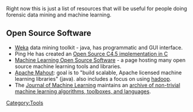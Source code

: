 Right now this is just a list of resources that will be useful for
people doing forensic data mining and machine learning.

## Open Source Software

- [Weka](http://www.cs.waikato.ac.nz/ml/weka/) data mining toolkit -
  java, has programmatic and GUI interface.
- Ping He has created an [Open Source C4.5 implementation in
  C](http://code.google.com/p/fc45)
- [Machine Learning Open Source Software](http://mloss.org) - a page
  hosting many open source machine learning tools and libraries.
- [Apache Mahout](http://lucene.apache.org/mahout/): goal is to "build
  scalable, Apache licensed machine learning libraries" (java). also
  includes a focus on using [hadoop](http://hadoop.apache.org/core/).
- The [Journal of Machine Learning](http://jmlr.csail.mit.edu/)
  maintains an [archive of non-trivial machine learning algorithms,
  toolboxes, and languages](http://jmlr.csail.mit.edu/mloss/).

[Category:Tools](Category:Tools "wikilink")